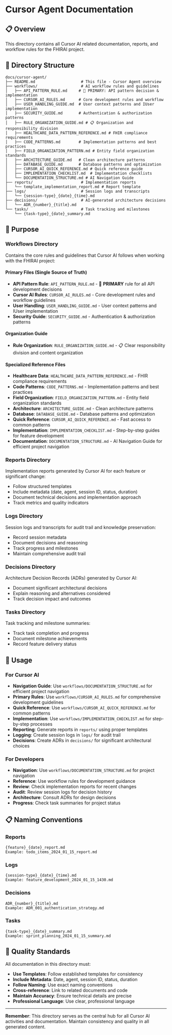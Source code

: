 # Cursor Agent Documentation

## 📋 Overview

This directory contains all Cursor AI related documentation, reports, and workflow rules for the FHIRAI project.

## 📁 Directory Structure

```
docs/cursor-agent/
├── README.md                    # This file - Cursor Agent overview
├── workflows/                   # AI workflow rules and guidelines
│   ├── API_PATTERN_RULE.md     # 🎯 PRIMARY: API pattern decision & implementation
│   ├── CURSOR_AI_RULES.md      # Core development rules and workflow
│   ├── USER_HANDLING_GUIDE.md  # User context patterns and IUser implementation
│   ├── SECURITY_GUIDE.md       # Authentication & authorization patterns
│   ├── RULE_ORGANIZATION_GUIDE.md # 📋 Organization and responsibility division
│   ├── HEALTHCARE_DATA_PATTERN_REFERENCE.md # FHIR compliance requirements
│   ├── CODE_PATTERNS.md        # Implementation patterns and best practices
│   ├── FIELD_ORGANIZATION_PATTERN.md # Entity field organization standards
│   ├── ARCHITECTURE_GUIDE.md   # Clean architecture patterns
│   ├── DATABASE_GUIDE.md       # Database patterns and optimization
│   ├── CURSOR_AI_QUICK_REFERENCE.md # Quick reference guide
│   ├── IMPLEMENTATION_CHECKLIST.md  # Implementation checklists
│   └── DOCUMENTATION_STRUCTURE.md # AI Navigation Guide
├── reports/                     # Implementation reports
│   └── template_implementation_report.md # Report template
├── logs/                        # Session logs and transcripts
│   └── {session-type}_{date}_{time}.md
├── decisions/                   # AI-generated architecture decisions
│   └── ADR_{number}_{title}.md
└── tasks/                       # Task tracking and milestones
    └── {task-type}_{date}_summary.md
```

## 🎯 Purpose

### Workflows Directory
Contains the core rules and guidelines that Cursor AI follows when working with the FHIRAI project:

#### **Primary Files (Single Source of Truth)**
- **API Pattern Rule**: `API_PATTERN_RULE.md` - 🎯 **PRIMARY** rule for all API development decisions
- **Cursor AI Rules**: `CURSOR_AI_RULES.md` - Core development rules and workflow guidelines
- **User Handling**: `USER_HANDLING_GUIDE.md` - User context patterns and IUser implementation
- **Security Guide**: `SECURITY_GUIDE.md` - Authentication & authorization patterns

#### **Organization Guide**
- **Rule Organization**: `RULE_ORGANIZATION_GUIDE.md` - 📋 Clear responsibility division and content organization

#### **Specialized Reference Files**
- **Healthcare Data**: `HEALTHCARE_DATA_PATTERN_REFERENCE.md` - FHIR compliance requirements
- **Code Patterns**: `CODE_PATTERNS.md` - Implementation patterns and best practices
- **Field Organization**: `FIELD_ORGANIZATION_PATTERN.md` - Entity field organization standards
- **Architecture**: `ARCHITECTURE_GUIDE.md` - Clean architecture patterns
- **Database**: `DATABASE_GUIDE.md` - Database patterns and optimization
- **Quick Reference**: `CURSOR_AI_QUICK_REFERENCE.md` - Fast access to common patterns
- **Implementation**: `IMPLEMENTATION_CHECKLIST.md` - Step-by-step guides for feature development
- **Documentation**: `DOCUMENTATION_STRUCTURE.md` - AI Navigation Guide for efficient project navigation

### Reports Directory
Implementation reports generated by Cursor AI for each feature or significant change:
- Follow structured templates
- Include metadata (date, agent, session ID, status, duration)
- Document technical decisions and implementation approach
- Track metrics and quality indicators

### Logs Directory
Session logs and transcripts for audit trail and knowledge preservation:
- Record session metadata
- Document decisions and reasoning
- Track progress and milestones
- Maintain comprehensive audit trail

### Decisions Directory
Architecture Decision Records (ADRs) generated by Cursor AI:
- Document significant architectural decisions
- Explain reasoning and alternatives considered
- Track decision impact and outcomes

### Tasks Directory
Task tracking and milestone summaries:
- Track task completion and progress
- Document milestone achievements
- Record feature delivery status

## 🔄 Usage

### For Cursor AI
- **Navigation Guide**: Use `workflows/DOCUMENTATION_STRUCTURE.md` for efficient project navigation
- **Primary Rules**: Use `workflows/CURSOR_AI_RULES.md` for comprehensive development guidelines
- **Quick Reference**: Use `workflows/CURSOR_AI_QUICK_REFERENCE.md` for common patterns
- **Implementation**: Use `workflows/IMPLEMENTATION_CHECKLIST.md` for step-by-step processes
- **Reporting**: Generate reports in `reports/` using proper templates
- **Logging**: Create session logs in `logs/` for audit trail
- **Decisions**: Create ADRs in `decisions/` for significant architectural choices

### For Developers
- **Navigation**: Use `workflows/DOCUMENTATION_STRUCTURE.md` for project navigation
- **Reference**: Use workflow rules for development guidance
- **Review**: Check implementation reports for recent changes
- **Audit**: Review session logs for decision history
- **Architecture**: Consult ADRs for design decisions
- **Progress**: Check task summaries for project status

## 📋 Naming Conventions

### Reports
```
{feature}_{date}_report.md
Example: todo_items_2024_01_15_report.md
```

### Logs
```
{session-type}_{date}_{time}.md
Example: feature_development_2024_01_15_1430.md
```

### Decisions
```
ADR_{number}_{title}.md
Example: ADR_001_authentication_strategy.md
```

### Tasks
```
{task-type}_{date}_summary.md
Example: sprint_planning_2024_01_15_summary.md
```

## 🎯 Quality Standards

All documentation in this directory must:
- **Use Templates**: Follow established templates for consistency
- **Include Metadata**: Date, agent, session ID, status, duration
- **Follow Naming**: Use exact naming conventions
- **Cross-reference**: Link to related documents and code
- **Maintain Accuracy**: Ensure technical details are precise
- **Professional Language**: Use clear, professional language

---

**Remember**: This directory serves as the central hub for all Cursor AI activities and documentation. Maintain consistency and quality in all generated content.
